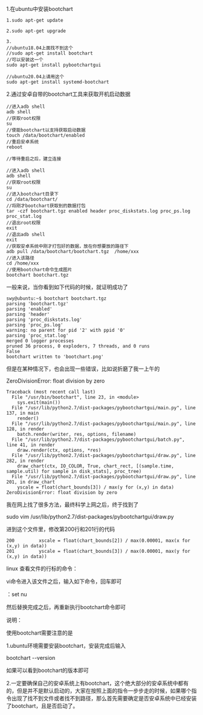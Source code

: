 

1.在ubuntu中安装bootchart

```
1.sudo apt-get update
 
2.sudo apt-get upgrade
 
3.
//ubuntu18.04上面找不到这个
//sudo apt-get install bootchart
//可以安装这一个
sudo apt-get install pybootchartgui

//ubuntu20.04上请用这个
sudo apt-get install systemd-bootchart
```

2.通过安卓自带的bootchart工具来获取开机启动数据

```
//进入adb shell
adb shell 
//获取root权限
su
//使能bootchart以支持获取启动数据
touch /data/bootchart/enabled
//重启安卓系统
reboot
 
//等待重启之后，建立连接
 
//进入adb shell
adb shell
//获取root权限
su
//进入bootchart目录下
cd /data/bootchart/
//将刚才bootchart获取到的数据打包
tar -czf bootchart.tgz enabled header proc_diskstats.log proc_ps.log proc_stat.log
//退出root权限
exit
//退出adb shell
exit
//获取安卓系统中刚才打包好的数据，放在你想要放的路径下
adb pull /data/bootchart/bootchart.tgz  /home/xxx
//进入该路径
cd /home/xxx
//使用bootchart命令生成图片
bootchart bootchart.tgz
```

一般来说，当你看到如下代码的时候，就证明成功了

```
swy@ubuntu:~$ bootchart bootchart.tgz
parsing 'bootchart.tgz'
parsing 'enabled'
parsing 'header'
parsing 'proc_diskstats.log'
parsing 'proc_ps.log'
warning: no parent for pid '2' with ppid '0'
parsing 'proc_stat.log'
merged 0 logger processes
pruned 36 process, 0 exploders, 7 threads, and 0 runs
False
bootchart written to 'bootchart.png'
```

但是在某种情况下，也会出现一些错误，比如说折磨了我一上午的

ZeroDivisionError: float division by zero

    Traceback (most recent call last)
      File "/usr/bin/bootchart", line 23, in <module>
        sys.exit(main())
      File "/usr/lib/python2.7/dist-packages/pybootchartgui/main.py", line 137, in main
        render()
      File "/usr/lib/python2.7/dist-packages/pybootchartgui/main.py", line 128, in render
        batch.render(writer, res, options, filename)
      File "/usr/lib/python2.7/dist-packages/pybootchartgui/batch.py", line 41, in render
        draw.render(ctx, options, *res)
      File "/usr/lib/python2.7/dist-packages/pybootchartgui/draw.py", line 282, in render
        draw_chart(ctx, IO_COLOR, True, chart_rect, [(sample.time, sample.util) for sample in disk_stats], proc_tree)
      File "/usr/lib/python2.7/dist-packages/pybootchartgui/draw.py", line 201, in draw_chart
        yscale = float(chart_bounds[3]) / max(y for (x,y) in data)
    ZeroDivisionError: float division by zero

我在网上找了很多方法，最终科学上网之后，终于找到了

sudo vim /usr/lib/python2.7/dist-packages/pybootchartgui/draw.py

进到这个文件里，修改第200行和201行的代码

    200         xscale = float(chart_bounds[2]) / max(0.00001, max(x for (x,y) in data))
    201         yscale = float(chart_bounds[3]) / max(0.00001, max(y for (x,y) in data))

linux 查看文件的行标的命令：

vi命令进入该文件之后，输入如下命令，回车即可

：set nu

然后替换完成之后，再重新执行bootchart命令即可

说明：

使用bootchart需要注意的是

1.ubuntu环境需要安装bootchart，安装完成后输入

bootchart --version

如果可以看到bootchart的版本即可 

2.一定要确保自己的安卓系统上有bootchart，这个绝大部分的安卓系统中都有的，但是并不是默认启动的，大家在按照上面的指令一步步走的时候，如果哪个指令出现了找不到文件或者找不到路径，那么首先需要确定是否安卓系统中已经安装了bootchart，且是否启动了。